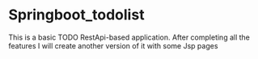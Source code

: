 # Springboot_todolist
This is a basic TODO RestApi-based application. After completing all the features I will create another version of it with some Jsp pages  
